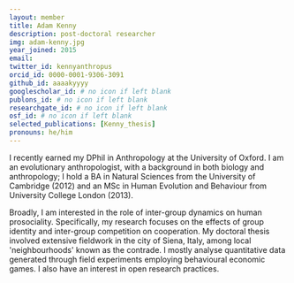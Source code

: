 ```yaml
---
layout: member
title: Adam Kenny
description: post-doctoral researcher
img: adam-kenny.jpg
year_joined: 2015
email: 
twitter_id: kennyanthropus
orcid_id: 0000-0001-9306-3091
github_id: aaaakyyyy
googlescholar_id: # no icon if left blank
publons_id: # no icon if left blank
researchgate_id: # no icon if left blank
osf_id: # no icon if left blank
selected_publications: [Kenny_thesis]
pronouns: he/him
---
```


I recently earned my DPhil in Anthropology at the University of
Oxford. I am an evolutionary anthropologist, with a background in both
biology and anthropology; I hold a BA in Natural Sciences from the
University of Cambridge (2012) and an MSc in Human Evolution and
Behaviour from University College London (2013).

Broadly, I am interested in the role of inter-group dynamics on human
prosociality. Specifically, my research focuses on the effects of
group identity and inter-group competition on cooperation. My doctoral
thesis involved extensive fieldwork in the city of Siena, Italy, among
local 'neighbourhoods' known as the contrade. I mostly analyse
quantitative data generated through field experiments employing
behavioural economic games. I also have an interest in open research
practices.